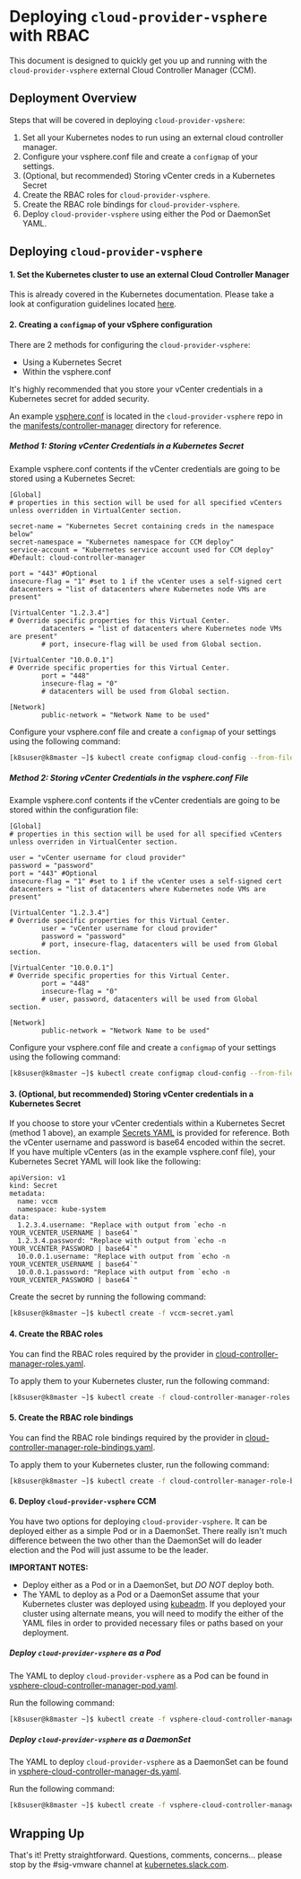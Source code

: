 # Deploying `cloud-provider-vsphere` with RBAC

This document is designed to quickly get you up and running with the `cloud-provider-vsphere` external Cloud Controller Manager (CCM).

## Deployment Overview

Steps that will be covered in deploying `cloud-provider-vpshere`:

1. Set all your Kubernetes nodes to run using an external cloud controller manager.
2. Configure your vsphere.conf file and create a `configmap` of your settings.
3. (Optional, but recommended) Storing vCenter creds in a Kubernetes Secret
4. Create the RBAC roles for `cloud-provider-vsphere`.
5. Create the RBAC role bindings for `cloud-provider-vsphere`.
6. Deploy `cloud-provider-vsphere` using either the Pod or DaemonSet YAML.

## Deploying `cloud-provider-vsphere`

#### 1. Set the Kubernetes cluster to use an external Cloud Controller Manager

This is already covered in the Kubernetes documentation. Please take a look at configuration guidelines located [here](https://kubernetes.io/docs/tasks/administer-cluster/running-cloud-controller/#running-cloud-controller-manager).

#### 2. Creating a `configmap` of your vSphere configuration

There are 2 methods for configuring the `cloud-provider-vsphere`:
- Using a Kubernetes Secret
- Within the vsphere.conf

It's highly recommended that you store your vCenter credentials in a Kubernetes secret for added security.

An example [vsphere.conf](https://github.com/kubernetes/cloud-provider-vsphere/raw/master/manifests/controller-manager/vsphere.conf) is located in the `cloud-provider-vsphere` repo in the [manifests/controller-manager](https://github.com/kubernetes/cloud-provider-vsphere/tree/master/manifests/controller-manager) directory for reference.

##### Method 1: Storing vCenter Credentials in a Kubernetes Secret

Example vsphere.conf contents if the vCenter credentials are going to be stored using a Kubernetes Secret:

```
[Global]
# properties in this section will be used for all specified vCenters unless overridden in VirtualCenter section.

secret-name = "Kubernetes Secret containing creds in the namespace below"
secret-namespace = "Kubernetes namespace for CCM deploy"
service-account = "Kubernetes service account used for CCM deploy" #Default: cloud-controller-manager

port = "443" #Optional
insecure-flag = "1" #set to 1 if the vCenter uses a self-signed cert
datacenters = "list of datacenters where Kubernetes node VMs are present"

[VirtualCenter "1.2.3.4"]
# Override specific properties for this Virtual Center.
        datacenters = "list of datacenters where Kubernetes node VMs are present"
        # port, insecure-flag will be used from Global section.

[VirtualCenter "10.0.0.1"]
# Override specific properties for this Virtual Center.
        port = "448"
        insecure-flag = "0"
        # datacenters will be used from Global section.

[Network]
        public-network = "Network Name to be used"
```

Configure your vsphere.conf file and create a `configmap` of your settings using the following command:

```bash
[k8suser@k8master ~]$ kubectl create configmap cloud-config --from-file=vsphere.conf --namespace=kube-system
```

##### Method 2: Storing vCenter Credentials in the vsphere.conf File

Example vsphere.conf contents if the vCenter credentials are going to be stored within the configuration file:

```
[Global]
# properties in this section will be used for all specified vCenters unless overriden in VirtualCenter section.

user = "vCenter username for cloud provider"
password = "password"
port = "443" #Optional
insecure-flag = "1" #set to 1 if the vCenter uses a self-signed cert
datacenters = "list of datacenters where Kubernetes node VMs are present"

[VirtualCenter "1.2.3.4"]
# Override specific properties for this Virtual Center.
        user = "vCenter username for cloud provider"
        password = "password"
        # port, insecure-flag, datacenters will be used from Global section.

[VirtualCenter "10.0.0.1"]
# Override specific properties for this Virtual Center.
        port = "448"
        insecure-flag = "0"
        # user, password, datacenters will be used from Global section.

[Network]
        public-network = "Network Name to be used"
```

Configure your vsphere.conf file and create a `configmap` of your settings using the following command:

```bash
[k8suser@k8master ~]$ kubectl create configmap cloud-config --from-file=vsphere.conf --namespace=kube-system
```

#### 3. (Optional, but recommended) Storing vCenter credentials in a Kubernetes Secret

If you choose to store your vCenter credentials within a Kubernetes Secret (method 1 above), an example [Secrets YAML](https://github.com/kubernetes/cloud-provider-vsphere/raw/master/manifests/controller-manager/vccm-secret.yaml) is provided for reference. Both the vCenter username and password is base64 encoded within the secret. If you have multiple vCenters (as in the example vsphere.conf file), your Kubernetes Secret YAML will look like the following:

```
apiVersion: v1
kind: Secret
metadata:
  name: vccm
  namespace: kube-system
data:
  1.2.3.4.username: "Replace with output from `echo -n YOUR_VCENTER_USERNAME | base64`"
  1.2.3.4.password: "Replace with output from `echo -n YOUR_VCENTER_PASSWORD | base64`"
  10.0.0.1.username: "Replace with output from `echo -n YOUR_VCENTER_USERNAME | base64`"
  10.0.0.1.password: "Replace with output from `echo -n YOUR_VCENTER_PASSWORD | base64`"
```

Create the secret by running the following command:

```bash
[k8suser@k8master ~]$ kubectl create -f vccm-secret.yaml
```

#### 4. Create the RBAC roles

You can find the RBAC roles required by the provider in [cloud-controller-manager-roles.yaml](https://github.com/kubernetes/cloud-provider-vsphere/raw/master/manifests/controller-manager/cloud-controller-manager-roles.yaml).

To apply them to your Kubernetes cluster, run the following command:

```bash
[k8suser@k8master ~]$ kubectl create -f cloud-controller-manager-roles.yaml
```

#### 5. Create the RBAC role bindings

You can find the RBAC role bindings required by the provider in [cloud-controller-manager-role-bindings.yaml](https://github.com/kubernetes/cloud-provider-vsphere/raw/master/manifests/controller-manager/cloud-controller-manager-role-bindings.yaml).

To apply them to your Kubernetes cluster, run the following command:

```bash
[k8suser@k8master ~]$ kubectl create -f cloud-controller-manager-role-bindings.yaml
```

#### 6. Deploy `cloud-provider-vsphere` CCM

You have two options for deploying `cloud-provider-vsphere`. It can be deployed either as a simple Pod or in a DaemonSet. There really isn't much difference between the two other than the DaemonSet will do leader election and the Pod will just assume to be the leader.

**IMPORTANT NOTES:**
- Deploy either as a Pod or in a DaemonSet, but *DO NOT* deploy both.
- The YAML to deploy as a Pod or a DaemonSet assume that your Kubernetes cluster was deployed using [kubeadm](https://kubernetes.io/docs/setup/independent/create-cluster-kubeadm/). If you deployed your cluster using alternate means, you will need to modify the either of the YAML files in order to provided necessary files or paths based on your deployment.

##### Deploy `cloud-provider-vsphere` as a Pod

The YAML to deploy `cloud-provider-vsphere` as a Pod can be found in [vsphere-cloud-controller-manager-pod.yaml](https://github.com/kubernetes/cloud-provider-vsphere/raw/master/manifests/controller-manager/vsphere-cloud-controller-manager-pod.yaml).

Run the following command:

```bash
[k8suser@k8master ~]$ kubectl create -f vsphere-cloud-controller-manager-pod.yaml
```

##### Deploy `cloud-provider-vsphere` as a DaemonSet

The YAML to deploy `cloud-provider-vsphere` as a DaemonSet can be found in [vsphere-cloud-controller-manager-ds.yaml](https://github.com/kubernetes/cloud-provider-vsphere/raw/master/manifests/controller-manager/vsphere-cloud-controller-manager-ds.yaml).

Run the following command:

```bash
[k8suser@k8master ~]$ kubectl create -f vsphere-cloud-controller-manager-ds.yaml
```

## Wrapping Up

That's it! Pretty straightforward. Questions, comments, concerns... please stop by the #sig-vmware channel at [kubernetes.slack.com](https://kubernetes.slack.com).

